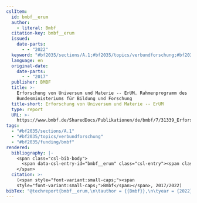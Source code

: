 ```yaml
---
cslItem:
  id: bmbf__erum
  author:
    - literal: Bmbf
  citation-key: bmbf__erum
  issued:
    date-parts:
      - - "2022"
  keyword: "#bf2035/sections/A.1;#bf2035/topics/verbundforschung;#bf2035/funding/bmbf"
  language: en
  original-date:
    date-parts:
      - - "2017"
  publisher: BMBF
  title: >-
    Erforschung von Universum und Materie -- ErUM. Rahmenprogramm des
    Bundesministeriums für Bildung und Forschung
  title-short: Erforschung von Universum und Materie -- ErUM
  type: report
  URL: >-
    https://www.bmbf.de/SharedDocs/Publikationen/de/bmbf/7/31339_Erforschung_von_Universum_und_Materie.pdf?__blob=publicationFile&v=4
tags:
  - "#bf2035/sections/A.1"
  - "#bf2035/topics/verbundforschung"
  - "#bf2035/funding/bmbf"
rendered:
  bibliography: |-
    <span class="csl-bib-body">
      <span data-csl-entry-id="bmbf__erum" class="csl-entry"><span class='author-bib'>Bmbf</span>. <span class='date-bib'>(2022)</span>. <span class='title'><i><b><span style="font-style:normal;">Erforschung von Universum und Materie -- ErUM. Rahmenprogramm des Bundesministeriums für Bildung und Forschung</span></b></i></span>. BMBF. <span class='URL'><a href='https://www.bmbf.de/SharedDocs/Publikationen/de/bmbf/7/31339_Erforschung_von_Universum_und_Materie.pdf?__blob=publicationFile&#38;v=4'>LINK</a></span> (Original work published 2017)</span>
    </span>
  citation: >-
    (<span style="font-variant:small-caps;"><span
    style="font-variant:small-caps;">Bmbf</span></span>, 2017/2022)
bibTex: "@techreport{bmbf__erum,\n\tauthor = {{Bmbf}},\n\tyear = {2022},\n\tinstitution = {BMBF},\n\ttitle = {Erforschung von {Universum} und {Materie} -- {ErUM}. {Rahmenprogramm} des {Bundesministeriums} f{\\\" u}r {Bildung} und {Forschung}},\n\turl = {https://www.bmbf.de/SharedDocs/Publikationen/de/bmbf/7/31339_Erforschung_von_Universum_und_Materie.pdf?__blob=publicationFile&v=4},\n}\n\n"
---
```

